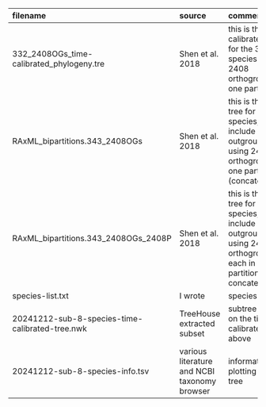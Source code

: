 | filename | source | comment |
|:-----|:---|:---|
| 332_2408OGs_time-calibrated_phylogeny.tre | Shen et al. 2018 | this is the time calibrated tree for the 332 species using 2408 orthogroups in one partition |
| RAxML_bipartitions.343_2408OGs | Shen et al. 2018 | this is the ML tree for 343 species, which include 11 outgroups, using 2408 orthogroups in one partition (concatenated) |
| RAxML_bipartitions.343_2408OGs_2408P | Shen et al. 2018 | this is the ML tree for 343 species, which include 11 outgroups, using 2408 orthogroups each in its own partition (non-concatenated) |
| species-list.txt | I wrote | species to use |
| 20241212-sub-8-species-time-calibrated-tree.nwk | TreeHouse extracted subset | subtree based on the time calibrated tree above |
| 20241212-sub-8-species-info.tsv | various literature and NCBI taxonomy browser | information for plotting the tree |
